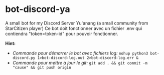 # bot-discord-ya

A small bot for my Discord Server Yu'anang (a small community from StarCitizen player)
Ce bot doit fonctionner avec un fichier .env qui contiendra "token=token-id" pour pouvoir fonctionner.

**__Hint:__**
 - *Commande pour démarrer le bot avec fichiers log:*
`nohup python3 bot-discord.py 1>bot-discord-log.out 2>bot-discord-log.err &`
 - *Commande pour mettre à jour le git:*
`git add . && git commit -m "cause" && git push origin`